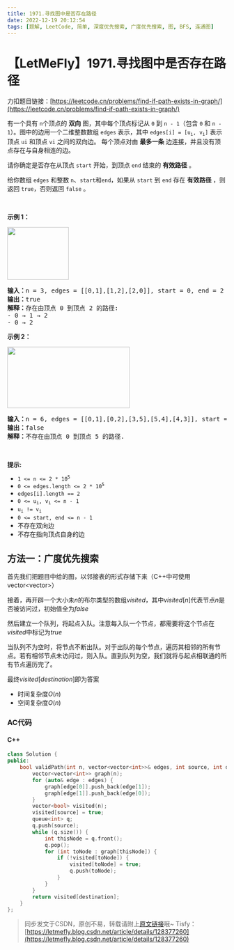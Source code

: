 ```yaml
---
title: 1971.寻找图中是否存在路径
date: 2022-12-19 20:12:54
tags: [题解, LeetCode, 简单, 深度优先搜索, 广度优先搜索, 图, BFS, 连通图]
---
```


# 【LetMeFly】1971.寻找图中是否存在路径

力扣题目链接：[https://leetcode.cn/problems/find-if-path-exists-in-graph/](https://leetcode.cn/problems/find-if-path-exists-in-graph/)

<p>有一个具有 <code>n</code>个顶点的 <strong>双向</strong> 图，其中每个顶点标记从 <code>0</code> 到 <code>n - 1</code>（包含 <code>0</code> 和 <code>n - 1</code>）。图中的边用一个二维整数数组 <code>edges</code> 表示，其中 <code>edges[i] = [u<sub>i</sub>, v<sub>i</sub>]</code> 表示顶点 <code>ui</code> 和顶点 <code>vi</code> 之间的双向边。 每个顶点对由 <strong>最多一条</strong> 边连接，并且没有顶点存在与自身相连的边。</p>

<p>请你确定是否存在从顶点 <code>start</code> 开始，到顶点 <code>end</code> 结束的 <strong>有效路径</strong> 。</p>

<p>给你数组 <code>edges</code> 和整数 <code>n</code>、<code>start</code>和<code>end</code>，如果从 <code>start</code> 到 <code>end</code> 存在 <strong>有效路径</strong> ，则返回 <code>true</code>，否则返回 <code>false</code> 。</p>

<p>&nbsp;</p>

<p><strong>示例 1：</strong></p>
<img alt="" src="https://assets.leetcode.com/uploads/2021/08/14/validpath-ex1.png" style="width: 141px; height: 121px;" />
<pre>
<strong>输入：</strong>n = 3, edges = [[0,1],[1,2],[2,0]], start = 0, end = 2
<strong>输出：</strong>true
<strong>解释：</strong>存在由顶点 0 到顶点 2 的路径:
- 0 → 1 → 2 
- 0 → 2
</pre>

<p><strong>示例 2：</strong></p>
<img alt="" src="https://assets.leetcode.com/uploads/2021/08/14/validpath-ex2.png" style="width: 281px; height: 141px;" />
<pre>
<strong>输入：</strong>n = 6, edges = [[0,1],[0,2],[3,5],[5,4],[4,3]], start = 0, end = 5
<strong>输出：</strong>false
<strong>解释：</strong>不存在由顶点 0 到顶点 5 的路径.
</pre>

<p>&nbsp;</p>

<p><strong>提示:</strong></p>

<ul>
	<li><code>1 &lt;= n &lt;= 2 * 10<sup>5</sup></code></li>
	<li><code>0 &lt;= edges.length &lt;= 2 * 10<sup>5</sup></code></li>
	<li><code>edges[i].length == 2</code></li>
	<li><code>0 &lt;= u<sub>i</sub>, v<sub>i</sub> &lt;= n - 1</code></li>
	<li><code>u<sub>i</sub> != v<sub>i</sub></code></li>
	<li><code>0 &lt;= start, end &lt;= n - 1</code></li>
	<li>不存在双向边</li>
	<li>不存在指向顶点自身的边</li>
</ul>


    
## 方法一：广度优先搜索

首先我们把题目中给的图，以邻接表的形式存储下来（C++中可使用vector<vector<int>>）

接着，再开辟一个大小未$n$的布尔类型的数组$visited$，其中$visited[n]$代表节点$n$是否被访问过，初始值全为$false$

然后建立一个队列，将起点入队。注意每入队一个节点，都需要将这个节点在$visited$中标记为$true$

当队列不为空时，将节点不断出队。对于出队的每个节点，遍历其相邻的所有节点。若有相邻节点未访问过，则入队。直到队列为空，我们就将与起点相联通的所有节点遍历完了。

最终$visited[destination]$即为答案

+ 时间复杂度$O(n)$
+ 空间复杂度$O(n)$

### AC代码

#### C++

```cpp
class Solution {
public:
    bool validPath(int n, vector<vector<int>>& edges, int source, int destination) {
        vector<vector<int>> graph(n);
        for (auto& edge : edges) {
            graph[edge[0]].push_back(edge[1]);
            graph[edge[1]].push_back(edge[0]);
        }
        vector<bool> visited(n);
        visited[source] = true;
        queue<int> q;
        q.push(source);
        while (q.size()) {
            int thisNode = q.front();
            q.pop();
            for (int toNode : graph[thisNode]) {
                if (!visited[toNode]) {
                    visited[toNode] = true;
                    q.push(toNode);
                }
            }
        }
        return visited[destination];
    }
};
```

> 同步发文于CSDN，原创不易，转载请附上[原文链接](https://blog.letmefly.xyz/2022/12/19/LeetCode%201971.%E5%AF%BB%E6%89%BE%E5%9B%BE%E4%B8%AD%E6%98%AF%E5%90%A6%E5%AD%98%E5%9C%A8%E8%B7%AF%E5%BE%84/)哦~
> Tisfy：[https://letmefly.blog.csdn.net/article/details/128377260](https://letmefly.blog.csdn.net/article/details/128377260)
